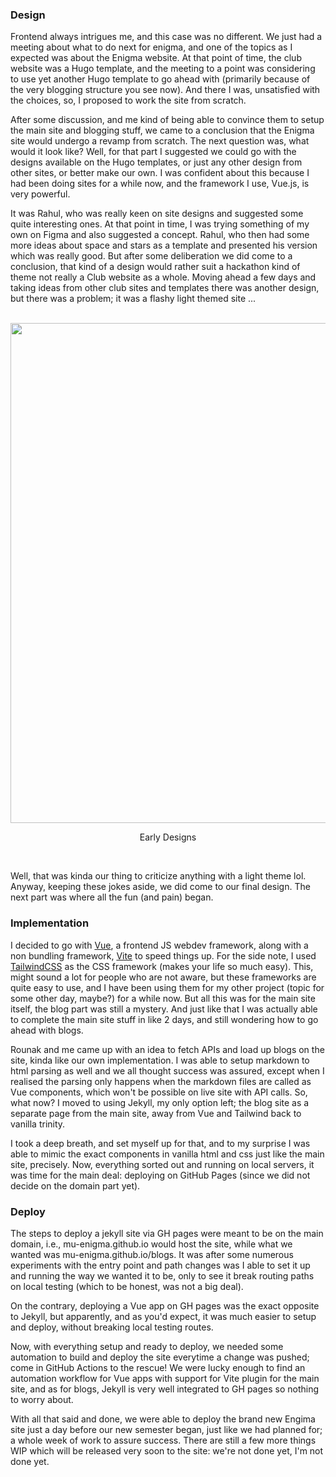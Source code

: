 <style>
.image-center{
	display: block;
	margin-left: auto;
	margin-right: auto;
}
</style>

### Design

Frontend always intrigues me, and this case was no different. We just had a meeting about what to do next for enigma, and one of the topics as I expected was about the Enigma website. At that point of time, the club website was a Hugo template, and the meeting to a point was considering to use yet another Hugo template to go ahead with (primarily because of the very blogging structure you see now). And there I was, unsatisfied with the choices, so, I proposed to work the site from scratch.

After some discussion, and me kind of being able to convince them to setup the main site and blogging stuff, we came to a conclusion that the Enigma site would undergo a revamp from scratch. The next question was, what would it look like? Well, for that part I suggested we could go with the designs available on the Hugo templates, or just any other design from other sites, or better make our own. I was confident about this because I had been doing sites for a while now, and the framework I use, Vue.js, is very powerful.

It was Rahul, who was really keen on site designs and suggested some quite interesting ones. At that point in time, I was trying something of my own on Figma and also suggested a concept. Rahul, who then had some more ideas about space and stars as a template and presented his version which was really good. But after some deliberation we did come to a conclusion, that kind of a design would rather suit a hackathon kind of theme not really a Club website as a whole. Moving ahead a few days and taking ideas from other club sites and templates there was another design, but there was a problem; it was a flashy light themed site ...

<br> <img src="https://raw.githubusercontent.com/MU-Enigma/store/master/blogs/assets/enigmatic_webslinger/pre-design.png" width="300vw;" style="width: 800px;" class="image-center">
<p style="text-align: center">Early Designs</p> <br>

Well, that was kinda our thing to criticize anything with a light theme lol. Anyway, keeping these jokes aside, we did come to our final design. The next part was where all the fun (and pain) began.

### Implementation

I decided to go with [Vue](https://vuejs.org/), a frontend JS webdev framework, along with a non bundling framework, [Vite](https://vitejs.dev/) to speed things up. For the side note, I used [TailwindCSS](https://tailwindcss.com/) as the CSS framework (makes your life so much easy). This, might sound a lot for people who are not aware, but these frameworks are quite easy to use, and I have been using them for my other project (topic for some other day, maybe?) for a while now. But all this was for the main site itself, the blog part was still a mystery. And just like that I was actually able to complete the main site stuff in like 2 days, and still wondering how to go ahead with blogs.

Rounak and me came up with an idea to fetch APIs and load up blogs on the site, kinda like our own implementation. I was able to setup markdown to html parsing as well and we all thought success was assured, except when I realised the parsing only happens when the markdown files are called as Vue components, which won't be possible on live site with API calls. So, what now? I moved to using Jekyll, my only option left; the blog site as a separate page from the main site, away from Vue and Tailwind back to vanilla trinity.

I took a deep breath, and set myself up for that, and to my surprise I was able to mimic the exact components in vanilla html and css just like the main site, precisely. Now, everything sorted out and running on local servers, it was time for the main deal: deploying on GitHub Pages (since we did not decide on the domain part yet).

### Deploy

The steps to deploy a jekyll site via GH pages were meant to be on the main domain, i.e., mu-enigma.github.io would host the site, while what we wanted was mu-enigma.github.io/blogs. It was after some numerous experiments with the entry point and path changes was I able to set it up and running the way we wanted it to be, only to see it break routing paths on local testing (which to be honest, was not a big deal).

On the contrary, deploying a Vue app on GH pages was the exact opposite to Jekyll, but apparently, and as you'd expect, it was much easier to setup and deploy, without breaking local testing routes.

Now, with everything setup and ready to deploy, we needed some automation to build and deploy the site everytime a change was pushed; come in GitHub Actions to the rescue! We were lucky enough to find an automation workflow for Vue apps with support for Vite plugin for the main site, and as for blogs, Jekyll is very well integrated to GH pages so nothing to worry about.

With all that said and done, we were able to deploy the brand new Engima site just a day before our new semester began, just like we had planned for; a whole week of work to assure success. There are still a few more things WIP which will be released very soon to the site: we're not done yet, I'm not done yet.
